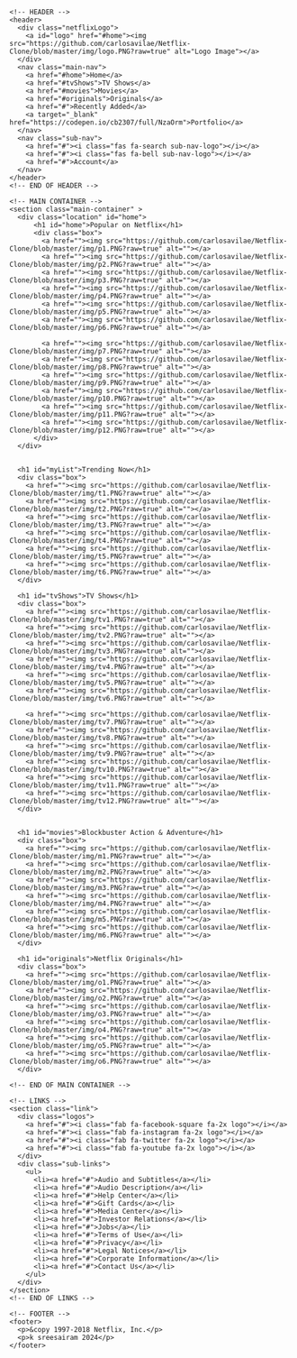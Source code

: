 <html>
<head>
  <meta charset="utf-8" />
  <meta http-equiv="X-UA-Compatible" content="IE=edge">
  <title>Netflix</title>
  <meta name="viewport" content="width=device-width, initial-scale=1">
  <script defer src="https://use.fontawesome.com/releases/v5.1.0/js/all.js" integrity="sha384-3LK/3kTpDE/Pkp8gTNp2gR/2gOiwQ6QaO7Td0zV76UFJVhqLl4Vl3KL1We6q6wR9" crossorigin="anonymous"></script>

  <script src="main.js"></script>
</head>
<body>
  <div class="wrapper">

    <!-- HEADER -->
    <header>
      <div class="netflixLogo">
        <a id="logo" href="#home"><img src="https://github.com/carlosavilae/Netflix-Clone/blob/master/img/logo.PNG?raw=true" alt="Logo Image"></a>
      </div>      
      <nav class="main-nav">                
        <a href="#home">Home</a>
        <a href="#tvShows">TV Shows</a>
        <a href="#movies">Movies</a>
        <a href="#originals">Originals</a>
        <a href="#">Recently Added</a>
        <a target="_blank" href="https://codepen.io/cb2307/full/NzaOrm">Portfolio</a>        
      </nav>
      <nav class="sub-nav">
        <a href="#"><i class="fas fa-search sub-nav-logo"></i></a>
        <a href="#"><i class="fas fa-bell sub-nav-logo"></i></a>
        <a href="#">Account</a>        
      </nav>      
    </header>
    <!-- END OF HEADER -->
    
    <!-- MAIN CONTAINER -->
    <section class="main-container" >
      <div class="location" id="home">
          <h1 id="home">Popular on Netflix</h1>
          <div class="box">
            <a href=""><img src="https://github.com/carlosavilae/Netflix-Clone/blob/master/img/p1.PNG?raw=true" alt=""></a>
            <a href=""><img src="https://github.com/carlosavilae/Netflix-Clone/blob/master/img/p2.PNG?raw=true" alt=""></a>
            <a href=""><img src="https://github.com/carlosavilae/Netflix-Clone/blob/master/img/p3.PNG?raw=true" alt=""></a>
            <a href=""><img src="https://github.com/carlosavilae/Netflix-Clone/blob/master/img/p4.PNG?raw=true" alt=""></a>
            <a href=""><img src="https://github.com/carlosavilae/Netflix-Clone/blob/master/img/p5.PNG?raw=true" alt=""></a>
            <a href=""><img src="https://github.com/carlosavilae/Netflix-Clone/blob/master/img/p6.PNG?raw=true" alt=""></a>
    
            <a href=""><img src="https://github.com/carlosavilae/Netflix-Clone/blob/master/img/p7.PNG?raw=true" alt=""></a>
            <a href=""><img src="https://github.com/carlosavilae/Netflix-Clone/blob/master/img/p8.PNG?raw=true" alt=""></a>
            <a href=""><img src="https://github.com/carlosavilae/Netflix-Clone/blob/master/img/p9.PNG?raw=true" alt=""></a>
            <a href=""><img src="https://github.com/carlosavilae/Netflix-Clone/blob/master/img/p10.PNG?raw=true" alt=""></a>
            <a href=""><img src="https://github.com/carlosavilae/Netflix-Clone/blob/master/img/p11.PNG?raw=true" alt=""></a>
            <a href=""><img src="https://github.com/carlosavilae/Netflix-Clone/blob/master/img/p12.PNG?raw=true" alt=""></a>        
          </div>
      </div>
      

      <h1 id="myList">Trending Now</h1>
      <div class="box">
        <a href=""><img src="https://github.com/carlosavilae/Netflix-Clone/blob/master/img/t1.PNG?raw=true" alt=""></a>
        <a href=""><img src="https://github.com/carlosavilae/Netflix-Clone/blob/master/img/t2.PNG?raw=true" alt=""></a>
        <a href=""><img src="https://github.com/carlosavilae/Netflix-Clone/blob/master/img/t3.PNG?raw=true" alt=""></a>
        <a href=""><img src="https://github.com/carlosavilae/Netflix-Clone/blob/master/img/t4.PNG?raw=true" alt=""></a>
        <a href=""><img src="https://github.com/carlosavilae/Netflix-Clone/blob/master/img/t5.PNG?raw=true" alt=""></a>
        <a href=""><img src="https://github.com/carlosavilae/Netflix-Clone/blob/master/img/t6.PNG?raw=true" alt=""></a>                  
      </div>
      
      <h1 id="tvShows">TV Shows</h1>
      <div class="box">
        <a href=""><img src="https://github.com/carlosavilae/Netflix-Clone/blob/master/img/tv1.PNG?raw=true" alt=""></a>
        <a href=""><img src="https://github.com/carlosavilae/Netflix-Clone/blob/master/img/tv2.PNG?raw=true" alt=""></a>
        <a href=""><img src="https://github.com/carlosavilae/Netflix-Clone/blob/master/img/tv3.PNG?raw=true" alt=""></a>
        <a href=""><img src="https://github.com/carlosavilae/Netflix-Clone/blob/master/img/tv4.PNG?raw=true" alt=""></a>
        <a href=""><img src="https://github.com/carlosavilae/Netflix-Clone/blob/master/img/tv5.PNG?raw=true" alt=""></a>
        <a href=""><img src="https://github.com/carlosavilae/Netflix-Clone/blob/master/img/tv6.PNG?raw=true" alt=""></a>

        <a href=""><img src="https://github.com/carlosavilae/Netflix-Clone/blob/master/img/tv7.PNG?raw=true" alt=""></a>
        <a href=""><img src="https://github.com/carlosavilae/Netflix-Clone/blob/master/img/tv8.PNG?raw=true" alt=""></a>
        <a href=""><img src="https://github.com/carlosavilae/Netflix-Clone/blob/master/img/tv9.PNG?raw=true" alt=""></a>
        <a href=""><img src="https://github.com/carlosavilae/Netflix-Clone/blob/master/img/tv10.PNG?raw=true" alt=""></a>
        <a href=""><img src="https://github.com/carlosavilae/Netflix-Clone/blob/master/img/tv11.PNG?raw=true" alt=""></a>
        <a href=""><img src="https://github.com/carlosavilae/Netflix-Clone/blob/master/img/tv12.PNG?raw=true" alt=""></a>              
      </div>
      

      <h1 id="movies">Blockbuster Action & Adventure</h1>
      <div class="box">
        <a href=""><img src="https://github.com/carlosavilae/Netflix-Clone/blob/master/img/m1.PNG?raw=true" alt=""></a>
        <a href=""><img src="https://github.com/carlosavilae/Netflix-Clone/blob/master/img/m2.PNG?raw=true" alt=""></a>
        <a href=""><img src="https://github.com/carlosavilae/Netflix-Clone/blob/master/img/m3.PNG?raw=true" alt=""></a>
        <a href=""><img src="https://github.com/carlosavilae/Netflix-Clone/blob/master/img/m4.PNG?raw=true" alt=""></a>
        <a href=""><img src="https://github.com/carlosavilae/Netflix-Clone/blob/master/img/m5.PNG?raw=true" alt=""></a>
        <a href=""><img src="https://github.com/carlosavilae/Netflix-Clone/blob/master/img/m6.PNG?raw=true" alt=""></a>                
      </div>

      <h1 id="originals">Netflix Originals</h1>
      <div class="box">
        <a href=""><img src="https://github.com/carlosavilae/Netflix-Clone/blob/master/img/o1.PNG?raw=true" alt=""></a>
        <a href=""><img src="https://github.com/carlosavilae/Netflix-Clone/blob/master/img/o2.PNG?raw=true" alt=""></a>
        <a href=""><img src="https://github.com/carlosavilae/Netflix-Clone/blob/master/img/o3.PNG?raw=true" alt=""></a>
        <a href=""><img src="https://github.com/carlosavilae/Netflix-Clone/blob/master/img/o4.PNG?raw=true" alt=""></a>
        <a href=""><img src="https://github.com/carlosavilae/Netflix-Clone/blob/master/img/o5.PNG?raw=true" alt=""></a>
        <a href=""><img src="https://github.com/carlosavilae/Netflix-Clone/blob/master/img/o6.PNG?raw=true" alt=""></a>                
      </div>
     
    <!-- END OF MAIN CONTAINER -->

    <!-- LINKS -->
    <section class="link">
      <div class="logos">
        <a href="#"><i class="fab fa-facebook-square fa-2x logo"></i></a>
        <a href="#"><i class="fab fa-instagram fa-2x logo"></i></a>
        <a href="#"><i class="fab fa-twitter fa-2x logo"></i></a>
        <a href="#"><i class="fab fa-youtube fa-2x logo"></i></a>
      </div>
      <div class="sub-links">
        <ul>
          <li><a href="#">Audio and Subtitles</a></li>
          <li><a href="#">Audio Description</a></li>
          <li><a href="#">Help Center</a></li>
          <li><a href="#">Gift Cards</a></li>
          <li><a href="#">Media Center</a></li>
          <li><a href="#">Investor Relations</a></li>
          <li><a href="#">Jobs</a></li>
          <li><a href="#">Terms of Use</a></li>
          <li><a href="#">Privacy</a></li>
          <li><a href="#">Legal Notices</a></li>
          <li><a href="#">Corporate Information</a></li>
          <li><a href="#">Contact Us</a></li>
        </ul>
      </div>
    </section>
    <!-- END OF LINKS -->

    <!-- FOOTER -->
    <footer>
      <p>&copy 1997-2018 Netflix, Inc.</p>
      <p>k sreesairam 2024</p>
    </footer>
  </div>
</body>
</html>